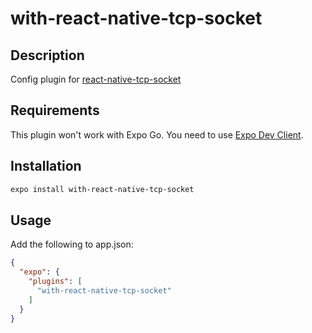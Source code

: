 # with-react-native-tcp-socket

## Description

Config plugin for [react-native-tcp-socket](https://github.com/Rapsssito/react-native-tcp-socket/)

## Requirements

This plugin won't work with Expo Go. You need to use [Expo Dev Client](https://docs.expo.dev/develop/development-builds/introduction/).

## Installation

```bash
expo install with-react-native-tcp-socket
```

## Usage

Add the following to app.json:

```json
{
  "expo": {
    "plugins": [
      "with-react-native-tcp-socket"
    ]
  }
}
```
